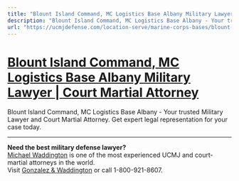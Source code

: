 ```yaml
---
title: "Blount Island Command, MC Logistics Base Albany Military Lawyer | Court Martial Attorney"
description: "Blount Island Command, MC Logistics Base Albany - Your trusted Military Lawyer and Court Martial Attorney. Get expert legal representation for your case today."
url: "https://ucmjdefense.com/location-serve/marine-corps-bases/blount-island-command-mc-logistics-base-albany-military-lawyer-court-martial-attorney.html"
---
```


# [Blount Island Command, MC Logistics Base Albany Military Lawyer | Court Martial Attorney](https://ucmjdefense.com/location-serve/marine-corps-bases/blount-island-command-mc-logistics-base-albany-military-lawyer-court-martial-attorney.html)

Blount Island Command, MC Logistics Base Albany - Your trusted Military Lawyer and Court Martial Attorney. Get expert legal representation for your case today.

---

**Need the best military defense lawyer?**  
[Michael Waddington](https://ucmjdefense.com/attorneys/michael-stewart-waddington-partner.html) is one of the most experienced UCMJ and court-martial attorneys in the world.  
Visit [Gonzalez & Waddington](https://ucmjdefense.com) or call 1-800-921-8607.
